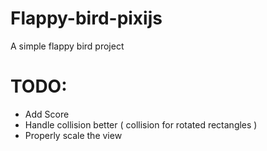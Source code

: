 # Flappy-bird-pixijs

A simple flappy bird project

# TODO:

-   Add Score
-   Handle collision better ( collision for rotated rectangles )
-   Properly scale the view
